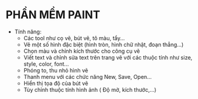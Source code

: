 # PHẦN MỀM PAINT
* Tính năng:
  * Các tool như cọ vẽ, bút vẽ, tô màu, tẩy...
  * Vẽ một số hình đặc biệt (hình tròn, hình chữ nhật, đoạn thẳng...)
  * Chọn màu  và chỉnh kích thước cho công cụ vẽ
  * Viết text và chỉnh sửa text trên trang vẽ với các thuộc tính như size, style, color, font...
  * Phóng to, thu nhỏ hình vẽ
  * Thanh menu với các chức năng New, Save, Open...
  * Hiển thị tọa độ của bút vẽ
  * Tùy chỉnh thuộc tính hình ảnh ( Độ mờ, kích thước,...)

